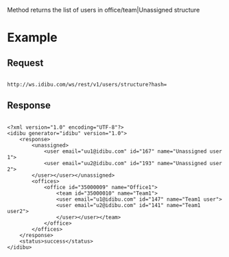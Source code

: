 <p>Method returns the list of users in office/team|Unassigned structure</p>
<h1>
	Example</h1>
<h2>
	Request</h2>
<pre>
<code>
http://ws.idibu.com/ws/rest/v1/users/structure?hash=<your hash>
</code></pre>
<h2>
	Response</h2>
<pre>
<code type="xml">
&lt;?xml version=&quot;1.0&quot; encoding=&quot;UTF-8&quot;?&gt;
&lt;idibu generator=&quot;idibu&quot; version=&quot;1.0&quot;&gt;
    &lt;response&gt;
        &lt;unassigned&gt;
            &lt;user email=&quot;uu1@idibu.com&quot; id=&quot;167&quot; name=&quot;Unassigned user 1&quot;&gt;
            &lt;user email=&quot;uu2@idibu.com&quot; id=&quot;193&quot; name=&quot;Unassigned user 2&quot;&gt;
        &lt;/user&gt;&lt;/user&gt;&lt;/unassigned&gt;
        &lt;offices&gt;
            &lt;office id=&quot;35000009&quot; name=&quot;Office1&quot;&gt;
                &lt;team id=&quot;35000010&quot; name=&quot;Team1&quot;&gt;
                &lt;user email=&quot;u1@idibu.com&quot; id=&quot;147&quot; name=&quot;Team1 user&quot;&gt;
                &lt;user email=&quot;u2@idibu.com&quot; id=&quot;141&quot; name=&quot;Team1 user2&quot;&gt;
                &lt;/user&gt;&lt;/user&gt;&lt;/team&gt;
            &lt;/office&gt;
        &lt;/offices&gt;
    &lt;/response&gt;
    &lt;status&gt;success&lt;/status&gt;
&lt;/idibu&gt;
</code></pre>
